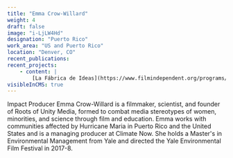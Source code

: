 ```yaml
---
title: "Emma Crow-Willard"
weight: 4
draft: false
image: "i-LjLW4Hd"
designation: "Puerto Rico"
work_area: "US and Puerto Rico"
location: "Denver, CO"
recent_publications:
recent_projects:
    - content: |
        [La Fábrica de Ideas](https://www.filmindependent.org/programs/fiscal-sponsorship/la-fabrica-de-ideas/)
visibleInCMS: true
---
```


Impact Producer Emma Crow-Willard is a filmmaker, scientist, and founder of Roots of Unity Media, formed to combat media stereotypes of women, minorities, and science through film and education. Emma works with communities affected by Hurricane Maria in Puerto Rico and the United States and is a managing producer at Climate Now. She holds a Master's in Environmental Management from Yale and directed the Yale Environmental Film Festival in 2017-8.
